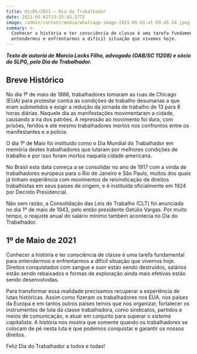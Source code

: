 ```yaml
---
title: 01/05/2021 – Dia do Trabalhador
date: 2021-05-01T13:25:43.577Z
image: /admin/content/media/whatsapp-image-2021-05-01-at-09.45.54.jpeg
summary: >-
  Conhecer a história e ter consciência de classe é uma tarefa fundamental para
  entendermos e enfrentarmos a difícil situação que vivemos hoje.
---
```

**_Texto de autoria de Marcio Locks Filho, advogado (OAB/SC 11208) e sócio do SLPG, pelo Dia do Trabalhador._**

## Breve Histórico

No dia 1º de maio de 1886, trabalhadores tomaram as ruas de Chicago (EUA) para protestar contra as condições de trabalho desumanas a que eram submetidos e exigir a redução da jornada de trabalho de 13 para 8 horas diárias. Naquele dia as manifestações movimentaram a cidade, causando a ira dos patrões. A repressão ao movimento foi dura, com prisões, feridos e até mesmo trabalhadores mortos nos confrontos entre os manifestantes e a polícia.

O dia 1º de Maio foi instituído como o Dia Mundial do Trabalhador em memória destes trabalhadores que lutaram por melhores condições de trabalho e por isso foram mortos naquela cidade americana. 

No Brasil esta data começa a se consolidar no ano de 1917 com a vinda de trabalhadores europeus para o Rio de Janeiro e São Paulo, muitos dos quais já tinham experiência com movimentos de reivindicação de direitos trabalhistas em seus países de origem, e é instituída oficialmente em 1924 por Decreto Presidencial.

Não sem razão, a Consolidação das Leis do Trabalho (CLT) foi anunciada no dia 1º de maio de 1943, pelo então presidente Getúlio Vargas. Por muito tempo, o reajuste anual do salário mínimo também acontecia no Dia do Trabalhador.

## 1º de Maio de 2021

Conhecer a história e ter consciência de classe é uma tarefa fundamental para entendermos e enfrentarmos a difícil situação que vivemos hoje. Direitos conquistados com sangue e suor estão sendo destruídos, salários estão sendo rebaixados e formas de exploração ainda mais efetivas estão sendo desenvolvidas. 

Para transformar essa realidade precisamos recuperar a experiência de lutas históricas. Assim como fizeram os trabalhadores nos EUA, nos países da Europa e em tantos outros países temos que nos organizar, fortalecer os instrumentos de luta da classe trabalhadora, como sindicatos, partidos e meios de comunicação, e atuar em conjunto para superar o _sistema capitalista_. A história nos mostra que somente quando os trabalhadores se colocam de pé nesta luta é que podemos conquistar e garantir os nossos direitos.

Feliz Dia do Trabalhador a todos e todas!
